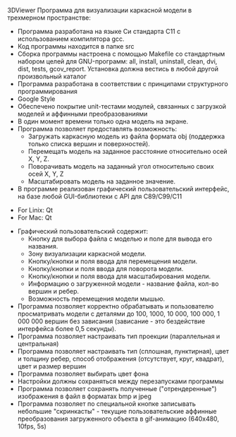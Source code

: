 3DViewer
Программа для визуализации каркасной модели в трехмерном пространстве:

- Программа разработана на языке Си стандарта C11 с использованием компилятора gcc.
- Код программы находится в папке src 
- Сборка программы настроена с помощью Makefile со стандартным набором целей для GNU-программ: all, install, uninstall, clean, dvi, dist, tests, gcov_report. Установка должна вестись в любой другой произвольный каталог
- Программа разработана в соответствии с принципами структурного программирования
- Google Style
- Обеспечено покрытие unit-тестами модулей, связанных с загрузкой моделей и аффинными преобразованиями
- В один момент времени только одна модель на экране.
- Программа позволяет предоставлять возможность:
  - Загружать каркасную модель из файла формата obj (поддержка только списка вершин и поверхностей).
  - Перемещать модель на заданное расстояние относительно осей X, Y, Z.
  - Поворачивать модель на заданный угол относительно своих осей X, Y, Z
  - Масштабировать модель на заданное значение.
- В программе реализован графический пользовательский интерфейс, на базе любой GUI-библиотеки с API для C89/C99/C11 
 * For Linix: Qt
 * For Mac: Qt
- Графический пользовательский содержит:
  - Кнопку для выбора файла с моделью и поле для вывода его названия.
  - Зону визуализации каркасной модели.
  - Кнопку/кнопки и поля ввода для перемещения модели. 
  - Кнопку/кнопки и поля ввода для поворота модели. 
  - Кнопку/кнопки и поля ввода для масштабирования модели. 
  - Информацию о загруженной модели - название файла, кол-во вершин и ребер.
  - Возможность перемещения модели мышью.
- Программа позволяет корректно обрабатывать и пользователю просматривать модели с деталями до 100, 1000, 10 000, 100 000, 1 000 000 вершин без зависания (зависание - это бездействие интерфейса более 0,5 секунды).
 - Программа позволяет настраивать тип проекции (параллельная и центральная)
 - Программа позволяет настраивать тип (сплошная, пунктирная), цвет и толщину ребер, способ отображения (отсутствует, круг, квадрат), цвет и размер вершин
 - Программа позволяет выбирать цвет фона
 - Настройки должны сохраняться между перезапусками программы
 - Программа позволяет сохранять полученные ("отрендеренные") изображения в файл в форматах bmp и jpeg
 - Программа позволяет по специальной кнопке записывать небольшие "скринкасты" - текущие пользовательские аффинные преобразования загруженного объекта в gif-анимацию (640x480, 10fps, 5s)
